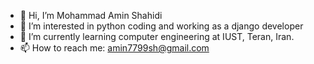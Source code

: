 - 👋 Hi, I’m Mohammad Amin Shahidi
- 👀 I’m interested in python coding and working as a django developer
- 🌱 I’m currently learning computer engineering at IUST, Teran, Iran.
- 📫 How to reach me: amin7799sh@gmail.com

<!---
amin1998sh/amin1998sh is a ✨ special ✨ repository because its `README.md` (this file) appears on your GitHub profile.
You can click the Preview link to take a look at your changes.
--->
